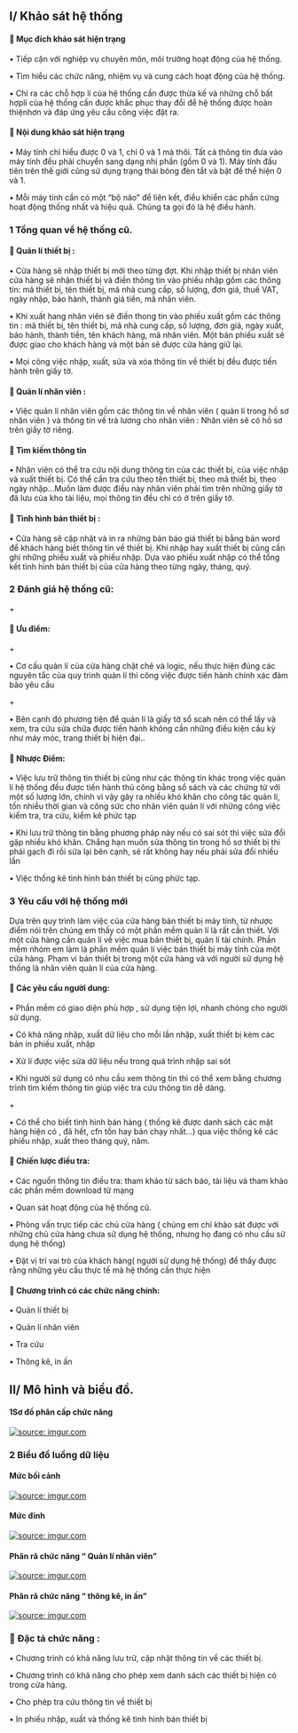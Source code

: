 <p><h2>I/	Khảo sát hệ thống</h2></p>
 <p><h4>	Mục đích khảo sát hiện trạng</h4></p>
 <p>•	Tiếp cận với nghiệp vụ chuyên môn, môi trường hoạt động của hệ thống.</p>
 <p>•	Tìm hiểu các chức năng, nhiệm vụ và cung cách hoạt động của hệ thống.</p>
 <p>•	Chỉ ra các chỗ hợp lí của hệ thống cần được thừa kế và những chỗ bất hợplí của hệ thống cần được khắc phục thay đổi để hệ thống được hoàn thiệnhơn và đáp ứng yêu cầu công việc đặt ra.</p>
 
 </p><h4>	Nội dung khảo sát hiện trạng</h4></p>
 <p>•	Máy tính chỉ hiểu được 0 và 1, chỉ 0 và 1 mà thôi. Tất cả thông tin đưa vào máy tính đều phải chuyển sang dạng nhị phần (gồm 0 và 1). Máy tính đầu tiên trên thế giới cũng sử dụng trạng thái bóng đèn tắt và bật để thể hiện 0 và 1.</p>
 <p>•	 Mỗi máy tính cần có một “bộ não” để liên kết, điều khiển các phần cứng hoạt động thống nhất và hiệu quả. Chúng ta gọi đó là hệ điều hành.
 <p><h3>1	Tổng quan về hệ thống cũ.</h3></p>
 <p><h4>	Quản lí thiết bị :</h4></p>
 <p>•	Cửa hàng sẽ nhập thiết bị mới theo từng đợt. Khi nhập thiết bị nhân viên cửa hàng sẽ nhận thiết bị và điền thông tin vào phiếu nhập gồm các thông tin: mã thiết bị, tên thiết bị, mã nhà cung cấp, số lượng, đơn giá, thuế VAT, ngày nhập, bảo hành, thành giá tiền, mã nhân viên.</p>
 <p>•	Khi xuất hang nhân viên sẽ điền thong tin vào phiếu xuất gồm các thông tin : mã thiết bị, tên thiết bị, mã nhà cung cấp, số lượng, đơn giá, ngày xuất, bảo hành, thành tiền, tên khách hàng, mã nhân viên. Một bản phiếu xuất sẽ được giao cho khách hàng và một bản sẽ được cửa hàng giữ lại.</p>
 <p>•	Mọi công việc nhập, xuất, sửa và xóa thông tin về thiết bị đều được tiến hành trên giấy tờ. </p>
 <p><h4>	Quản lí nhân viên :</h4></p>
 <p>•	Việc quản lí nhân viên gồm các thông tin về nhân viên     ( quản lí trong hồ sơ nhân viên ) và thông tin về trả lương cho nhân viên : Nhân viên sẽ có hồ sơ trên giấy tờ riêng.</p>
 <p><h4>	Tìm kiếm thông tin</h4></p>
 <p>•	Nhân viên có thể tra cứu nội dung thông tin của các thiết bị, của việc nhập và xuất thiết bị. Có thể cần tra cứu theo tên thiết bị, theo mã thiết bị, theo ngày nhập…Muốn làm được điều này nhân viên phải tìm trên những giấy tờ đã lưu của kho tài liệu, mọi thông tin đều chỉ có ở trên giấy tờ.</p>
 
 <p><h4>	Tình hình bán thiết bị : </h4></p>
 
 <p>•	Cửa hàng sẽ cập nhật và in ra những bản báo giá thiết bị bằng bản word để khách hàng biết thông tin về thiết bị. Khi nhập hay xuất thiết bị cũng cần ghi những phiếu xuất và phiếu nhập. Dựa vào phiếu xuất nhập có thể tổng kết tình hình bán thiết bị của cửa hàng theo từng ngày, tháng, quý.</p>  
 
<p><h3>2	Đánh giá hệ thống cũ:</h3></p>
 +<p><h4>	Ưu điểm:</h4></p>
 +<p>•	Cơ cấu quản lí của cửa hàng chặt chẽ và logic, nếu thực hiện đúng các nguyên tắc của quy trình quản lí thì công việc được tiến hành chính xác đảm bảo yêu cầu</p>
 +<p>•	Bên cạnh đó phương tiện để quản lí là giấy tờ sổ scah nên có thể lấy và xem, tra cứu sửa chữa được tiến hành không cần những điều kiện cầu kỳ như máy móc, trang thiết bị hiện đại..</p>
 <p><h4>	Nhược Điểm:</h4></p>
 <p>•	Việc lưu trữ thông tin thiết bị cũng như các thông tin khác trong việc quản lí hệ thống đều được tiến hành thủ công bằng sổ sách và các chứng từ với một số lượng lớn, chính vì vậy gây ra nhiều khó khăn cho công tác quản lí, tốn nhiều thời gian và công sức cho nhân viên quản lí với những công việc kiểm tra, tra cứu, kiểm kê phức tạp</p>
 <p>•	Khi lưu trữ thông tin bằng phương pháp này nếu có sai sót thì việc sửa đổi gặp nhiều khó khăn. Chẳng hạn muốn sửa thông tin trong hồ sơ thiết bị thì phải gạch đi rồi sửa lại bên cạnh, sẽ rất không hay nếu phải sửa đổi nhiều lần</p>
 <p>•	Việc thống kê tình hình bán thiết bị cũng phức tạp.</p>
 
 
 
 
 <p><h3>3	Yêu cầu với hệ thống mới</h3></p>
     <p>Dựa trên quy trình làm việc của cửa hàng bán thiết bị máy tính, từ nhược điểm nói trên chúng em thấy có một phần mềm quản lí là rất cần thiết. Với một cửa hàng cần quản lí về việc mua bán thiết bị, quản lí tài chính. Phần mềm nhóm em làm là phần mềm quản lí việc bán thiết bị máy tính của một cửa hàng. Phạm vi bán thiết bị trong một cửa hàng và với người sử dụng hệ thống là nhân viên quản lí của cửa hàng.
 <p><h4>	Các yêu cầu người dung:</h4></p>
 <p>•	Phần mềm có giao diện phù hợp , sử dụng tiện lợi, nhanh chóng cho người sử dụng. </p>
 <p>•	Có khả năng nhập, xuất dữ liệu cho mỗi lần nhập, xuất thiết bị kèm các bản in phiếu xuất, nhập</p>
 <p>•	Xử lí được việc sửa dữ liệu nếu trong quá trình nhập sai sót</p>
 <p>•	Khi người sử dụng có nhu cầu xem thông tin thì có thể xem bằng chương trình tìm kiếm thông tin giúp việc tra cứu thông tin dễ dàng.</p>
 +<p>•	Có thể cho biết tình hình bán hàng ( thống kê được danh sách các mặt hàng hiện có , đã hết, cfn tồn hay bán chạy nhất…) qua việc thống kê các phiếu nhập, xuất theo tháng quý, năm.</p>
 <p><h4>	Chiến lược điều tra:</h4></p>
 <p>•	Các nguồn thông tin điều tra: tham khảo từ sách báo, tài liệu và tham khảo các phần mềm download từ mạng</p>
 <p>•	Quan sát hoạt động của hệ thống cũ.</p>
 <p>•	Phỏng vấn trực tiếp các chủ cửa hàng ( chúng em chỉ khảo sát được với những chủ cửa hàng chưa sử dụng hệ thống, nhưng họ đang có nhu cầu sử dụng hệ thống)</p>
 <p>•	Đặt vị trí vai trò của khách hàng( người sử dụng hệ thống) để thấy được rằng những yêu cầu thực tế mà hệ thống cần thực hiện</p>
 <p><h4>	Chương trình có các chức năng chính:</h4></p>
 <p>•	Quản lí thiết bị</p>
 <p>•	Quản lí nhân viên</p>
 <p>•	Tra cứu</p>
 <p>•	Thông kê, in ấn</p>
 <p><h2>II/	Mô hình và biểu đồ.</h2></p>
      <p><h4>  1Sơ đồ phân cấp chức năng</h4></p>
 <a href="http://imgur.com/DOki78n"><img src="http://i.imgur.com/DOki78n.png" title="source: imgur.com" /></a>
 <p><h3>2	Biểu đồ luồng dữ liệu</h3></p>
 <p><h4>Mức bối cảnh</h4></p>
 <a href="http://imgur.com/8zAdKFx"><img src="http://i.imgur.com/8zAdKFx.png" title="source: imgur.com" /></a>
 <p><h4>Mức đỉnh</h4></p>
 <a href="http://imgur.com/vvnrTod"><img src="http://i.imgur.com/vvnrTod.png" title="source: imgur.com" /></a>
 <p><h4>Phân rã chức năng “ Quản lí nhân viên”</h4></p>
 <a href="http://imgur.com/JepBBNR"><img src="http://i.imgur.com/JepBBNR.png" title="source: imgur.com" /></a>
 <p><h4>Phân rã chức năng “ thông kê, in ấn”</h4></p>
 <a href="http://imgur.com/Q5GZ6xm"><img src="http://i.imgur.com/Q5GZ6xm.png" title="source: imgur.com" /></a>
 <p><h3>	Đặc tả chức năng :</h3></p>
 <p>•	Chương trình có khả năng lưu trữ, cập nhật thông tin về các thiết bị.</p>
 <p>•	Chương trình có khả năng cho phép xem danh sách các thiết bị hiện có trong cửa hàng.</p>
 <p>•	Cho phép tra cứu thông tin về thiết bị</p>
 <p>•	In phiếu nhập, xuất và thống kê tình hình bán thiết bị</p>
 
 
